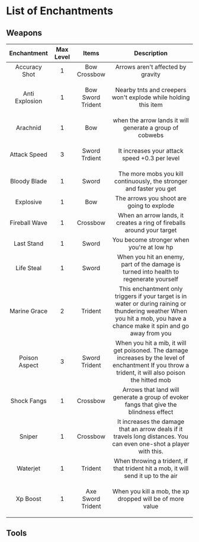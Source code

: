 # List of Enchantments

## Weapons

|   Enchantment  | Max Level |              Items             |                                                                                Description                                                                                |
| :------------: | :-------: | :----------------------------: | :-----------------------------------------------------------------------------------------------------------------------------------------------------------------------: |
|  Accuracy Shot |     1     |          Bow Crossbow          |                                                                     Arrows aren't affected by gravity                                                                     |
| Anti Explosion |     1     |  <p>Bow<br> Sword Trident</p>  |                                                       Nearby tnts and creepers won't explode while holding this item                                                      |
|    Arachnid    |     1     |               Bow              |                                                          when the arrow lands it will generate a group of cobwebs                                                         |
|  Attack Speed  |     3     |     <p>Sword<br>Trdient</p>    |                                                               It increases your attack speed +0.3 per level                                                               |
|  Bloody Blade  |     1     |              Sword             |                                                    The more mobs you kill continuously, the stronger and faster you get                                                   |
|    Explosive   |     1     |               Bow              |                                                                 The arrows you shoot are going to explode                                                                 |
|  Fireball Wave |     1     |            Crossbow            |                                                   When an arrow lands, it creates a ring of fireballs around your target                                                  |
|   Last Stand   |     1     |              Sword             |                                                                 You become stronger when you're at low hp                                                                 |
|   Life Steal   |     1     |              Sword             |                                           When you hit an enemy, part of the damage is turned into health to regenerate yourself                                          |
|  Marine Grace  |     2     |             Trident            | This enchantment only triggers if your target is in water or during raining or thundering weather When you hit a mob, you have a chance make it spin and go away from you |
|  Poison Aspect |     3     |     <p>Sword<br>Trident</p>    |           When you hit a mib, it will get poisoned. The damage increases by the level of enchantment If you throw a trident, it will also poison the hitted mob           |
|   Shock Fangs  |     1     |            Crossbow            |                                           Arrows that land will generate a group of evoker fangs that give the blindness effect                                           |
|     Sniper     |     1     |            Crossbow            |                            It increases the damage that an arrow deals if it travels long distances. You can even one-shot a player with this.                            |
|    Waterjet    |     1     |             Trident            |                                             When throwing a trident, if that trident hit a mob, it will send it up to the air                                             |
|    Xp Boost    |     1     | <p>Axe<br>Sword<br>Trident</p> |                                                         When you kill a mob, the xp dropped will be of more value                                                         |

## Tools

